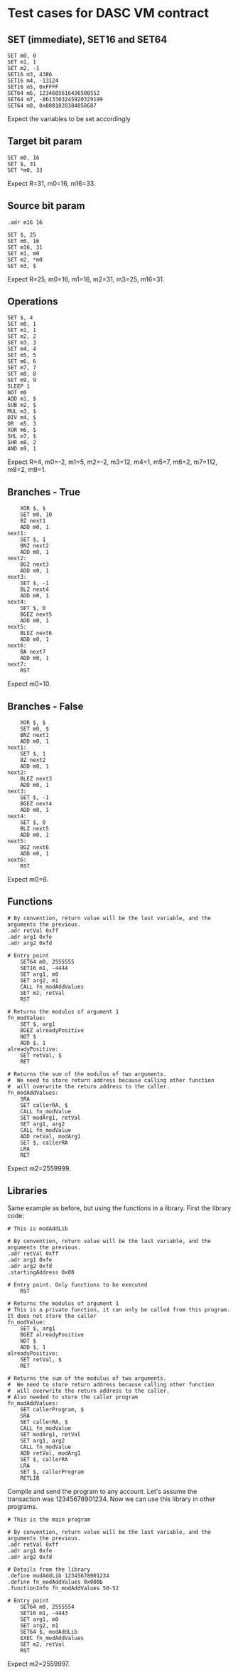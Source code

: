 # Test cases for DASC VM contract

## SET (immediate), SET16 and SET64
```
SET m0, 0
SET m1, 1
SET m2, -1
SET16 m3, 4386
SET16 m4, -13124
SET16 m5, 0xFFFF
SET64 m6, 1234605616436508552
SET64 m7, -8613303245920329199
SET64 m8, 0x8081828384858687
```
Expect the variables to be set accordingly

## Target bit param
```
SET m0, 16
SET $, 31
SET *m0, 33
```
Expect R=31, m0=16, m16=33.

## Source bit param
```
.adr m16 16

SET $, 25
SET m0, 16
SET m16, 31
SET m1, m0
SET m2, *m0
SET m3, $
```
Expect R=25, m0=16, m1=16, m2=31, m3=25, m16=31.

## Operations
```
SET $, 4
SET m0, 1
SET m1, 1
SET m2, 2
SET m3, 3
SET m4, 4
SET m5, 5
SET m6, 6
SET m7, 7
SET m8, 8
SET m9, 9
SLEEP 1
NOT m0
ADD m1, $
SUB m2, $
MUL m3, $
DIV m4, $
OR  m5, 3
XOR m6, $
SHL m7, $
SHR m8, 2
AND m9, 1
```
Expect R=4, m0=-2, m1=5, m2=-2, m3=12, m4=1, m5=7, m6=2, m7=112, m8=2, m9=1.

## Branches - True
```
    XOR $, $
    SET m0, 10
    BZ next1
    ADD m0, 1
next1:
    SET $, 1
    BNZ next2
    ADD m0, 1
next2:
    BGZ next3
    ADD m0, 1
next3:
    SET $, -1
    BLZ next4
    ADD m0, 1
next4:
    SET $, 0
    BGEZ next5
    ADD m0, 1
next5:
    BLEZ next6
    ADD m0, 1
next6:
    BA next7
    ADD m0, 1
next7:
    RST
```
Expect m0=10.

## Branches - False
```
    XOR $, $
    SET m0, $
    BNZ next1
    ADD m0, 1
next1:
    SET $, 1
    BZ next2
    ADD m0, 1
next2:
    BLEZ next3
    ADD m0, 1
next3:
    SET $, -1
    BGEZ next4
    ADD m0, 1
next4:
    SET $, 0
    BLZ next5
    ADD m0, 1
next5:
    BGZ next6
    ADD m0, 1
next6:
    RST
```
Expect m0=6.

## Functions

```
# By convention, return value will be the last variable, and the arguments the previous.
.adr retVal 0xff
.adr arg1 0xfe
.adr arg2 0xfd

# Entry point
    SET64 m0, 2555555
    SET16 m1, -4444
    SET arg1, m0
    SET arg2, m1
    CALL fn_modAddValues
    SET m2, retVal
    RST

# Returns the modulus of argument 1
fn_modValue:
    SET $, arg1
    BGEZ alreadyPositive
    NOT $
    ADD $, 1
alreadyPositive:
    SET retVal, $
    RET

# Returns the sum of the modulus of two arguments.
#  We need to store return address because calling other function
#  will overwrite the return address to the caller.
fn_modAddValues:
    SRA
    SET callerRA, $
    CALL fn_modValue
    SET modArg1, retVal
    SET arg1, arg2
    CALL fn_modValue
    ADD retVal, modArg1
    SET $, callerRA
    LRA
    RET
```
Expect m2=2559999.

## Libraries

Same example as before, but using the functions in a library. First the library code:
```
# This is modAddLib

# By convention, return value will be the last variable, and the arguments the previous.
.adr retVal 0xff
.adr arg1 0xfe
.adr arg2 0xfd
.startingAddress 0x80

# Entry point. Only functions to be executed
    RST

# Returns the modulus of argument 1
# This is a private function, it can only be called from this program. It does not store the caller
fn_modValue:
    SET $, arg1
    BGEZ alreadyPositive
    NOT $
    ADD $, 1
alreadyPositive:
    SET retVal, $
    RET

# Returns the sum of the modulus of two arguments.
#  We need to store return address because calling other function
#  will overwrite the return address to the caller.
# Also needed to store the caller program
fn_modAddValues:
    SET callerProgram, $
    SRA
    SET callerRA, $
    CALL fn_modValue
    SET modArg1, retVal
    SET arg1, arg2
    CALL fn_modValue
    ADD retVal, modArg1
    SET $, callerRA
    LRA
    SET $, callerProgram
    RETLIB
```
Compile and send the program to any account. Let's assume the transaction was 12345678901234. Now we can use this library in other programs.

```
# This is the main program

# By convention, return value will be the last variable, and the arguments the previous.
.adr retVal 0xff
.adr arg1 0xfe
.adr arg2 0xfd

# Details from the library
.define modAddLib 12345678901234
.define fn_modAddValues 0x000b
.functionInfo fn_modAddValues 50-52

# Entry point
    SET64 m0, 2555554
    SET16 m1, -4443
    SET arg1, m0
    SET arg2, m1
    SET64 $, modAddLib
    EXEC fn_modAddValues
    SET m2, retVal
    RST
```
Expect m2=2559997.
